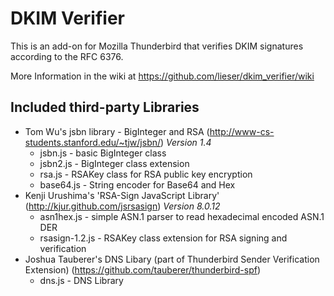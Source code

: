DKIM Verifier
=============

This is an add-on for Mozilla Thunderbird that verifies DKIM signatures according to the RFC 6376.

More Information in the wiki at https://github.com/lieser/dkim_verifier/wiki

Included third-party Libraries
------------------------------
 - Tom Wu's jsbn library - BigInteger and RSA (http://www-cs-students.stanford.edu/~tjw/jsbn/) *Version 1.4*
    - jsbn.js - basic BigInteger class
    - jsbn2.js - BigInteger class extension
    - rsa.js - RSAKey class for RSA public key encryption
    - base64.js - String encoder for Base64 and Hex
 - Kenji Urushima's 'RSA-Sign JavaScript Library' (http://kjur.github.com/jsrsasign) *Version 8.0.12*
    - asn1hex.js - simple ASN.1 parser to read hexadecimal encoded ASN.1 DER
    - rsasign-1.2.js - RSAKey class extension for RSA signing and verification
 - Joshua Tauberer's DNS Libary (part of Thunderbird Sender Verification Extension) (https://github.com/tauberer/thunderbird-spf)
    - dns.js - DNS Library
